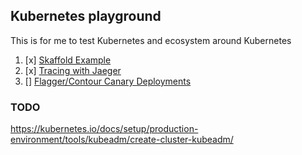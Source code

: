 ## Kubernetes playground

This is for me to test Kubernetes and ecosystem around Kubernetes  

1. [x] [Skaffold Example](https://github.com/Danr17/k8s_playground/tree/master/skaffold-sync-example)
2. [x] [Tracing with Jaeger](https://github.com/Danr17/k8s_playground/tree/master/tracing_with_Jaeger)
3. [] [Flagger/Contour Canary Deployments](https://github.com/Danr17/k8s_playground/tree/master/flagger_canaryDep_contour)


### TODO
https://kubernetes.io/docs/setup/production-environment/tools/kubeadm/create-cluster-kubeadm/  
